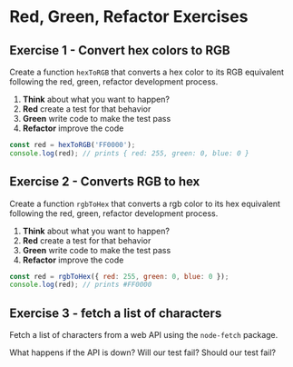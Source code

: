 # Red, Green, Refactor Exercises

## Exercise 1 - Convert hex colors to RGB

Create a function `hexToRGB` that converts a hex color to its RGB equivalent following
the red, green, refactor development process.

1. **Think** about what you want to happen?
2. **Red** create a test for that behavior
3. **Green** write code to make the test pass
4. **Refactor** improve the code

```js
const red = hexToRGB('FF0000');
console.log(red); // prints { red: 255, green: 0, blue: 0 }
```

## Exercise 2 - Converts RGB to hex

Create a function `rgbToHex` that converts a rgb color to its hex equivalent following
the red, green, refactor development process.

1. **Think** about what you want to happen?
2. **Red** create a test for that behavior
3. **Green** write code to make the test pass
4. **Refactor** improve the code

```js
const red = rgbToHex({ red: 255, green: 0, blue: 0 });
console.log(red); // prints #FF0000
```

## Exercise 3 - fetch a list of characters

Fetch a list of characters from a web API using the `node-fetch` package.

What happens if the API is down? Will our test fail? Should our test fail?
